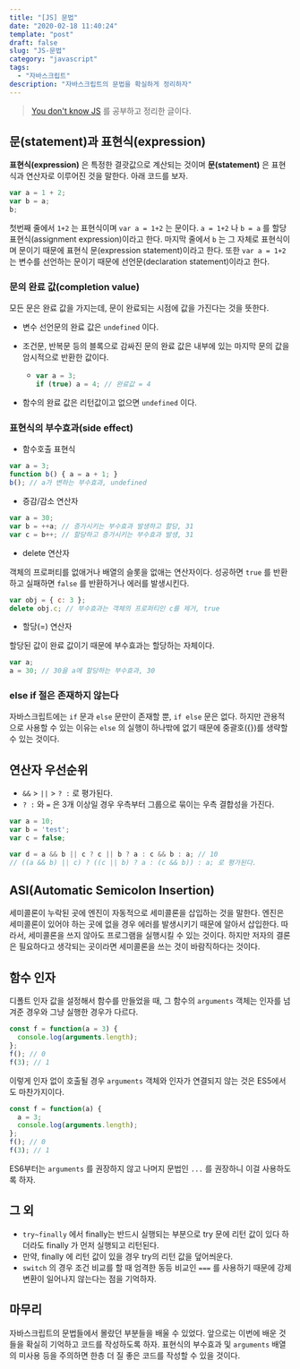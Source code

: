 ```yaml
---
title: "[JS] 문법"
date: "2020-02-18 11:40:24"
template: "post"
draft: false
slug: "JS-문법"
category: "javascript"
tags:
  - "자바스크립트"
description: "자바스크립트의 문법을 확실하게 정리하자"
---
```


> [You don't know JS](https://github.com/getify/You-Dont-Know-JS/blob/2nd-ed/types-grammar/ch5.md) 를 공부하고 정리한 글이다.

## 문(statement)과 표현식(expression)

**표현식(expression)** 은 특정한 결괏값으로 계산되는 것이며 **문(statement)** 은 표현식과 연산자로 이루어진 것을 말한다. 아래 코드를 보자.

```javascript
var a = 1 + 2;
var b = a;
b;
```

첫번째 줄에서 `1+2` 는 표현식이며 `var a = 1+2` 는 문이다. `a = 1+2` 나 `b = a` 를 할당 표현식(assignment expression)이라고 한다. 마지막 줄에서 `b` 는 그 자체로 표현식이며 문이기 때문에 표현식 문(expression statement)이라고 한다. 또한 `var a = 1+2` 는 변수를 선언하는 문이기 때문에 선언문(declaration statement)이라고 한다.

### 문의 완료 값(completion value)

모든 문은 완료 값을 가지는데, 문이 완료되는 시점에 값을 가진다는 것을 뜻한다.

* 변수 선언문의 완료 값은 `undefined` 이다.

* 조건문, 반복문 등의 블록으로 감싸진 문의 완료 값은 내부에 있는 마지막 문의 값을 암시적으로 반환한 값이다.

  * ```javascript
    var a = 3;
    if (true) a = 4; // 완료값 = 4
    ```

* 함수의 완료 값은 리턴값이고 없으면 `undefined` 이다.

### 표현식의 부수효과(side effect)

* 함수호출 표현식

```javascript
var a = 3;
function b() { a = a + 1; }
b(); // a가 변하는 부수효과, undefined
```

* 증감/감소 연산자

```javascript
var a = 30;
var b = ++a; // 증가시키는 부수효과 발생하고 할당, 31
var c = b++; // 할당하고 증가시키는 부수효과 발생, 31 
```

* delete 연산자

객체의 프로퍼티를 없애거나 배열의 슬롯을 없애는 연산자이다. 성공하면 `true` 를 반환하고 실패하면 `false` 를 반환하거나 에러를 발생시킨다.

```javascript
var obj = { c: 3 };
delete obj.c; // 부수효과는 객체의 프로퍼티인 c를 제거, true
```

* 할당(=) 연산자

할당된 값이 완료 값이기 때문에 부수효과는 할당하는 자체이다.

```javascript
var a;
a = 30; // 30을 a에 할당하는 부수효과, 30
```

### else if 절은 존재하지 않는다

자바스크립트에는 `if` 문과 `else` 문만이 존재할 뿐, `if else` 문은 없다. 하지만 관용적으로 사용할 수 있는 이유는 `else` 의 실행이 하나밖에 없기 때문에 중괄호({})를 생략할 수 있는 것이다.



## 연산자 우선순위

* `&&` > `||` > `? :` 로 평가된다.
* `? :` 와 `=` 은 3개 이상일 경우 우측부터 그룹으로 묶이는 우측 결합성을 가진다.

```javascript
var a = 10;
var b = 'test';
var c = false;

var d = a && b || c ? c || b ? a : c && b : a; // 10
// ((a && b) || c) ? ((c || b) ? a : (c && b)) : a; 로 평가된다.
```



## ASI(Automatic Semicolon Insertion)

세미콜론이 누락된 곳에 엔진이 자동적으로 세미콜론을 삽입하는 것을 말한다. 엔진은 세미콜론이 있어야 하는 곳에 없을 경우 에러를 발생시키기 때문에 알아서 삽입한다. 따라서, 세미콜론을 쓰지 않아도 프로그램을 실행시킬 수 있는 것이다. 하지만 저자의 결론은 필요하다고 생각되는 곳이라면 세미콜론을 쓰는 것이 바람직하다는 것이다.



## 함수 인자

디폴트 인자 값을 설정해서 함수를 만들었을 때, 그 함수의 `arguments` 객체는 인자를 넘겨준 경우와 그냥 실행한 경우가 다르다.

```javascript
const f = function(a = 3) {
  console.log(arguments.length);
};
f(); // 0
f(3); // 1
```

이렇게 인자 없이 호출될 경우 `arguments` 객체와 인자가 연결되지 않는 것은 ES5에서도 마찬가지이다.

```javascript
const f = function(a) {
  a = 3;
  console.log(arguments.length);
};
f(); // 0
f(3); // 1
```

ES6부터는 `arguments` 를 권장하지 않고 나머지 문법인 `...` 를 권장하니 이걸 사용하도록 하자.



## 그 외

* `try~finally` 에서 finally는 반드시 실행되는 부분으로 try 문에 리턴 값이 있다 하더라도 finally 가 먼저 실행되고 리턴된다.
* 만약, finally 에 리턴 값이 있을 경우 try의 리턴 값을 덮어씌운다.
* `switch` 의 경우 조건 비교를 할 때 엄격한 동등 비교인 `===` 를 사용하기 때문에 강제 변환이 일어나지 않는다는 점을 기억하자.



## 마무리

자바스크립트의 문법들에서 몰랐던 부분들을 배울 수 있었다. 앞으로는 이번에 배운 것들을 확실히 기억하고 코드를 작성하도록 하자. 표현식의 부수효과 및 `arguments` 배열의 미사용 등을 주의하면 한층 더 질 좋은 코드를 작성할 수 있을 것이다.